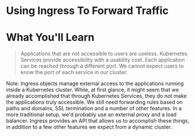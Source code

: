 <!-- .slide: class="center" -->
# Using Ingress To Forward Traffic


<!-- .slide: class="light" -->
<div class="eyebrow"></div>

# What You'll Learn

> Applications that are not accessible to users are useless. Kubernetes Services provide accessibility with a usability cost. Each application can be reached through a different port. We cannot expect users to know the port of each service in our cluster.

Note:
Ingress objects manage external access to the applications running inside a Kubernetes cluster. While, at first glance, it might seem that we already accomplished that through Kubernetes Services, they do not make the applications truly accessible. We still need forwarding rules based on paths and domains, SSL termination and a number of other features. In a more traditional setup, we'd probably use an external proxy and a load balancer. Ingress provides an API that allows us to accomplish these things, in addition to a few other features we expect from a dynamic cluster.